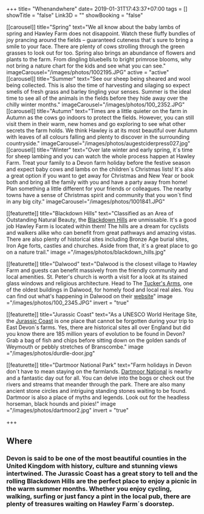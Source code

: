 +++
title= "Whenandwhere"
date= 2019-01-31T17:43:37+07:00
tags = []
showTitle = "false"
Link3D = ""
showBooking = "false"

[[carousel]]
title="Spring"
text="We all know about the baby lambs of spring and Hawley Farm does not disappoint. Watch these fluffy bundles of joy prancing around the fields – guaranteed cuteness that´s sure to bring a smile to your face. There are plenty of cows strolling through the green grasses to look out for too. Spring also brings an abundance of flowers and plants to the farm. From dingling bluebells to bright primrose blooms, why not bring a nature chart for the kids and see what you can see."
imageCarousel="/images/photos/1002195.JPG"
active = "active"
[[carousel]]
title="Summer"
text="See our sheep being sheared and wool being collected. This is also the time of harvesting and silaging so expect smells of fresh grass and barley tingling your senses. Summer is the ideal time to see all of the animals in the fields before they hide away over the chilly winter months."
imageCarousel="/images/photos/100_2352.JPG"
[[carousel]]
title="Autumn"
text="Times are a little quieter on the farm in Autumn as the cows go indoors to protect the fields. However, you can still visit them in their warm, new homes and go exploring to see what other secrets the farm holds. We think Hawley is at its most beautiful over Autumn with leaves of all colours falling and plenty to discover in the surrounding countryside."
imageCarousel="/images/photos/augestciderpress027.jpg"
[[carousel]]
title="Winter"
text="Over late winter and early spring, it´s time for sheep lambing and you can watch the whole process happen at Hawley Farm. Treat your family to a Devon farm holiday before the festive season and expect baby cows and lambs on the children´s Christmas lists! It´s also a great option if you want to get away for Christmas and New Year or book both and bring all the family with you and have a party away from home! Plan something a little different for your friends or colleagues. The nearby towns have a sense of Christmas spirit and community that you won´t find in any big city."
imageCarousel="/images/photos/1001841.JPG"

[[featurette]]
title="Blackdown Hills"
text="Classified as an Area of Outstanding Natural Beauty, the [Blackdown Hills](http://www.blackdownhillsaonb.org.uk/) are unmissable. It's a good job Hawley Farm is located within them! The hills are a dream for cyclists and walkers alike who can benefit from great pathways and amazing vistas. There are also plenty of historical sites including Bronze Age burial sites, Iron Age forts, castles and churches. Aside from that, it´s a great place to go on a nature trail."
image ="/images/photos/blackdown_hills.jpg"

[[featurette]]
title="Dalwood"
text="Dalwood is the closest village to Hawley Farm and guests can benefit massively from the friendly community and local amenities. St. Peter's church is worth a visit for a look at its stained glass windows and religious architecture. Head to The [Tucker's Arms](https://whatpub.com/pubs/EXE/105/tuckers-arms-dalwood/), one of the oldest buildings in Dalwood, for homely food and local real ales. You can find out what's happening in Dalwood on their [website](http://www.dalwoodparish.com/index.php)"
image ="/images/photos/100_2345.JPG"
invert = "true"

[[featurette]]
title="Jurassic Coast"
text="As a UNESCO World Heritage Site, the [Jurassic Coast](http://jurassiccoast.org/) is one place that cannot be forgotten during your trip to East Devon´s farms. Yes, there are historical sites all over England but did you know there are 185 million years of evolution to be found in Devon? Grab a bag of fish and chips before sitting down on the golden sands of Weymouth or pebbly stretches of Branscombe."
image ="/images/photos/durdle-door.jpg"

[[featurette]]
title="Dartmoor National Park"
text="Farm holidays in Devon don´t have to mean staying on the farmlands. [Dartmoor National](http://www.dartmoor.gov.uk/) is nearby and a fantastic day out for all. You can delve into the bogs or check out the rivers and streams that meander through the park. There are also many ancient stone circles and intriguing standing stones waiting to be found. Dartmoor is also a place of myths and legends. Look out for the headless horseman, black hounds and pixies!"
image ="/images/photos/dartmoor2.jpg"
invert = "true"

+++

## Where
### Devon is said to be one of the most beautiful counties in the United Kingdom with history, culture and stunning views intertwined. The Jurassic Coast has a great story to tell and the rolling Blackdown Hills are the perfect place to enjoy a picnic in the warm summer months. Whether you enjoy cycling, walking, surfing or just fancy a pint in the local pub, there are plenty of treasures waiting on Hawley Farm´s doorstep.

